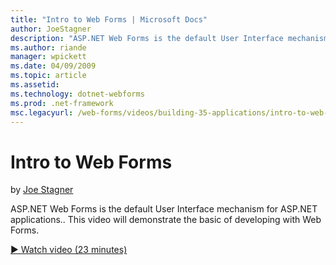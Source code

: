 ```yaml
---
title: "Intro to Web Forms | Microsoft Docs"
author: JoeStagner
description: "ASP.NET Web Forms is the default User Interface mechanism for ASP.NET applications.. This video will demonstrate the basic of developing with Web Forms."
ms.author: riande
manager: wpickett
ms.date: 04/09/2009
ms.topic: article
ms.assetid: 
ms.technology: dotnet-webforms
ms.prod: .net-framework
msc.legacyurl: /web-forms/videos/building-35-applications/intro-to-web-forms
---
```

Intro to Web Forms
====================
by [Joe Stagner](https://github.com/JoeStagner)

ASP.NET Web Forms is the default User Interface mechanism for ASP.NET applications.. This video will demonstrate the basic of developing with Web Forms.

[&#9654; Watch video (23 minutes)](https://channel9.msdn.com/Blogs/ASP-NET-Site-Videos/intro-to-web-forms)